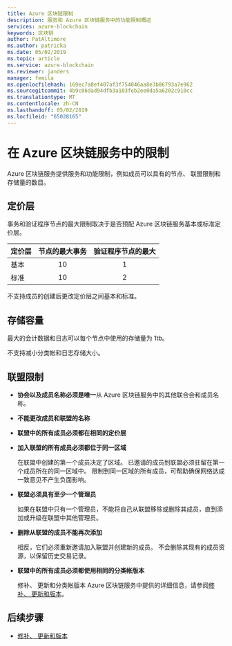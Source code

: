 ```yaml
---
title: Azure 区块链限制
description: 服务和 Azure 区块链服务中的功能限制概述
services: azure-blockchain
keywords: 区块链
author: PatAltimore
ms.author: patricka
ms.date: 05/02/2019
ms.topic: article
ms.service: azure-blockchain
ms.reviewer: janders
manager: femila
ms.openlocfilehash: 169ec7a8ef407af3f754046aa8e3b06793a7e962
ms.sourcegitcommit: 4b9c06dad94dfb3a103feb2ee0da5a6202c910cc
ms.translationtype: MT
ms.contentlocale: zh-CN
ms.lasthandoff: 05/02/2019
ms.locfileid: "65028165"
---
```

# <a name="limits-in-azure-blockchain-service"></a>在 Azure 区块链服务中的限制

Azure 区块链服务提供服务和功能限制，例如成员可以具有的节点、 联盟限制和存储量的数目。

## <a name="pricing-tier"></a>定价层

事务和验证程序节点的最大限制取决于是否预配 Azure 区块链服务基本或标准定价层。

| 定价层 | 节点的最大事务 | 验证程序节点的最大 |
|:---|:---:|:---:|
| 基本 | 10 | 1 |
| 标准 | 10 | 2 |

不支持成员的创建后更改定价层之间基本和标准。

## <a name="storage-capacity"></a>存储容量

最大的会计数据和日志可以每个节点中使用的存储量为 1tb。

不支持减小分类帐和日志存储大小。

## <a name="consortium-limits"></a>联盟限制

* **协会以及成员名称必须是唯一**从 Azure 区块链服务中的其他联合会和成员名称。

* **不能更改成员和联盟的名称**

* **联盟中的所有成员必须都在相同的定价层**

* **加入联盟的所有成员必须都位于同一区域**

    在联盟中创建的第一个成员决定了区域。 已邀请的成员到联盟必须驻留在第一个成员所在的同一区域中。 限制到同一区域的所有成员，可帮助确保网络达成一致意见不产生负面影响。

* **联盟必须具有至少一个管理员**

    如果在联盟中只有一个管理员，不能将自己从联盟移除或删除其成员，直到添加或升级在联盟中其他管理员。

* **删除从联盟的成员不能再次添加**

    相反，它们必须重新邀请加入联盟并创建新的成员。 不会删除其现有的成员资源，以保留历史交易记录。

* **联盟中的所有成员必须都使用相同的分类帐版本**

    修补、 更新和分类帐版本 Azure 区块链服务中提供的详细信息，请参阅[修补、 更新和版本](ledger-versions.md)。

## <a name="next-steps"></a>后续步骤

* [修补、 更新和版本](ledger-versions.md)
